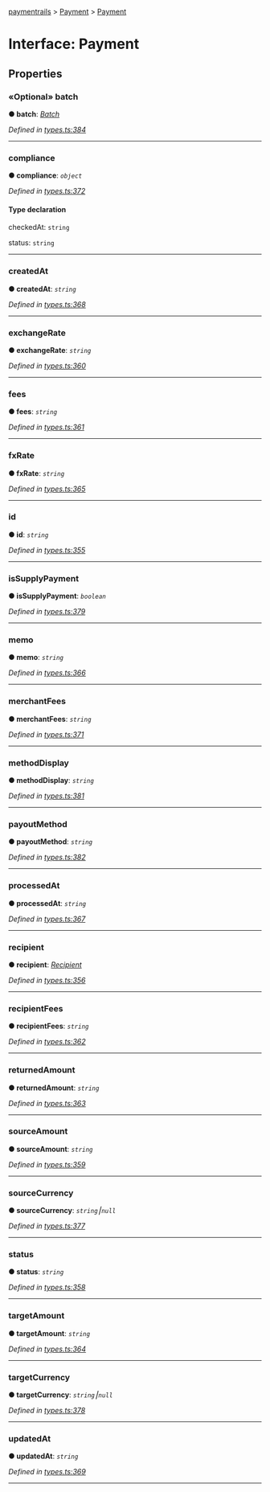[paymentrails](../README.md) > [Payment](../classes/payment.md) > [Payment](../interfaces/payment.payment-1.md)



# Interface: Payment


## Properties
<a id="batch"></a>

### «Optional» batch

**●  batch**:  *[Batch](batch.batch-1.md)* 

*Defined in [types.ts:384](https://github.com/PaymentRails/javascript-sdk/blob/9b4ee77/lib/types.ts#L384)*





___

<a id="compliance"></a>

###  compliance

**●  compliance**:  *`object`* 

*Defined in [types.ts:372](https://github.com/PaymentRails/javascript-sdk/blob/9b4ee77/lib/types.ts#L372)*


#### Type declaration




 checkedAt: `string`






 status: `string`







___

<a id="createdat"></a>

###  createdAt

**●  createdAt**:  *`string`* 

*Defined in [types.ts:368](https://github.com/PaymentRails/javascript-sdk/blob/9b4ee77/lib/types.ts#L368)*





___

<a id="exchangerate"></a>

###  exchangeRate

**●  exchangeRate**:  *`string`* 

*Defined in [types.ts:360](https://github.com/PaymentRails/javascript-sdk/blob/9b4ee77/lib/types.ts#L360)*





___

<a id="fees"></a>

###  fees

**●  fees**:  *`string`* 

*Defined in [types.ts:361](https://github.com/PaymentRails/javascript-sdk/blob/9b4ee77/lib/types.ts#L361)*





___

<a id="fxrate"></a>

###  fxRate

**●  fxRate**:  *`string`* 

*Defined in [types.ts:365](https://github.com/PaymentRails/javascript-sdk/blob/9b4ee77/lib/types.ts#L365)*





___

<a id="id"></a>

###  id

**●  id**:  *`string`* 

*Defined in [types.ts:355](https://github.com/PaymentRails/javascript-sdk/blob/9b4ee77/lib/types.ts#L355)*





___

<a id="issupplypayment"></a>

###  isSupplyPayment

**●  isSupplyPayment**:  *`boolean`* 

*Defined in [types.ts:379](https://github.com/PaymentRails/javascript-sdk/blob/9b4ee77/lib/types.ts#L379)*





___

<a id="memo"></a>

###  memo

**●  memo**:  *`string`* 

*Defined in [types.ts:366](https://github.com/PaymentRails/javascript-sdk/blob/9b4ee77/lib/types.ts#L366)*





___

<a id="merchantfees"></a>

###  merchantFees

**●  merchantFees**:  *`string`* 

*Defined in [types.ts:371](https://github.com/PaymentRails/javascript-sdk/blob/9b4ee77/lib/types.ts#L371)*





___

<a id="methoddisplay"></a>

###  methodDisplay

**●  methodDisplay**:  *`string`* 

*Defined in [types.ts:381](https://github.com/PaymentRails/javascript-sdk/blob/9b4ee77/lib/types.ts#L381)*





___

<a id="payoutmethod"></a>

###  payoutMethod

**●  payoutMethod**:  *`string`* 

*Defined in [types.ts:382](https://github.com/PaymentRails/javascript-sdk/blob/9b4ee77/lib/types.ts#L382)*





___

<a id="processedat"></a>

###  processedAt

**●  processedAt**:  *`string`* 

*Defined in [types.ts:367](https://github.com/PaymentRails/javascript-sdk/blob/9b4ee77/lib/types.ts#L367)*





___

<a id="recipient"></a>

###  recipient

**●  recipient**:  *[Recipient](recipient.recipient-1.md)* 

*Defined in [types.ts:356](https://github.com/PaymentRails/javascript-sdk/blob/9b4ee77/lib/types.ts#L356)*





___

<a id="recipientfees"></a>

###  recipientFees

**●  recipientFees**:  *`string`* 

*Defined in [types.ts:362](https://github.com/PaymentRails/javascript-sdk/blob/9b4ee77/lib/types.ts#L362)*





___

<a id="returnedamount"></a>

###  returnedAmount

**●  returnedAmount**:  *`string`* 

*Defined in [types.ts:363](https://github.com/PaymentRails/javascript-sdk/blob/9b4ee77/lib/types.ts#L363)*





___

<a id="sourceamount"></a>

###  sourceAmount

**●  sourceAmount**:  *`string`* 

*Defined in [types.ts:359](https://github.com/PaymentRails/javascript-sdk/blob/9b4ee77/lib/types.ts#L359)*





___

<a id="sourcecurrency"></a>

###  sourceCurrency

**●  sourceCurrency**:  *`string`⎮`null`* 

*Defined in [types.ts:377](https://github.com/PaymentRails/javascript-sdk/blob/9b4ee77/lib/types.ts#L377)*





___

<a id="status-1"></a>

###  status

**●  status**:  *`string`* 

*Defined in [types.ts:358](https://github.com/PaymentRails/javascript-sdk/blob/9b4ee77/lib/types.ts#L358)*





___

<a id="targetamount"></a>

###  targetAmount

**●  targetAmount**:  *`string`* 

*Defined in [types.ts:364](https://github.com/PaymentRails/javascript-sdk/blob/9b4ee77/lib/types.ts#L364)*





___

<a id="targetcurrency"></a>

###  targetCurrency

**●  targetCurrency**:  *`string`⎮`null`* 

*Defined in [types.ts:378](https://github.com/PaymentRails/javascript-sdk/blob/9b4ee77/lib/types.ts#L378)*





___

<a id="updatedat"></a>

###  updatedAt

**●  updatedAt**:  *`string`* 

*Defined in [types.ts:369](https://github.com/PaymentRails/javascript-sdk/blob/9b4ee77/lib/types.ts#L369)*





___


